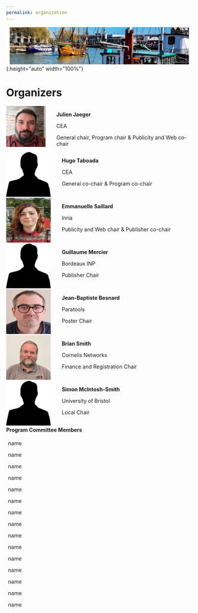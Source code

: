 ```yaml
---
permalink: organization
---
```


![Banner](/assets/banner-B.png){:height="auto" width="100%"}

<h1>Organizers</h1>

<p> </p>



<div id="divcommittee">

  <div style="display: flex; flex-direction:row;">
    <div><img src="assets/julien.jpg" alt="Julien" width="110" height="110" /></div>
    <div style="margin-left: 30px;"> <p><b>Julien Jaeger</b></p> <p>CEA</p> <p>General chair, Program chair & Publicity and Web co-chair</p> </div> 
  </div> 

  <div style="display: flex; flex-direction:row;"> 
    <div><img src="assets/silhouette.png" alt="Hugo" width="120" height="120" /></div>
    <div style="margin-left: 30px;"><p><b>Hugo Taboada</b></p> <p>CEA</p> <p>General co-chair & Program co-chair</p></div>
  </div>

   <div style="display: flex; flex-direction:row;">
     <div><img src="assets/Emma.jpeg" alt="Emma" width="120" height="120" /></div>
     <div style="margin-left: 30px;"> <p><b>Emmanuelle Saillard</b></p> <p>Inria</p> <p> Publicity and Web chair & Publisher co-chair</p> </div> 
   </div> 

   <div style="display: flex; flex-direction:row;">
     <div><img src="assets/silhouette.png" alt="Guillaume" width="120" height="120" /></div>
     <div style="margin-left: 30px;"> <p><b>Guillaume Mercier</b></p> <p>Bordeaux INP</p> <p>Publisher Chair </p></div> 
   </div> 

   <div style="display: flex; flex-direction:row;">
     <div><img src="assets/jb.png" alt="JB" width="120" height="120" /></div> 
     <div style="margin-left: 30px;"> <p><b>Jean-Baptiste Besnard</b></p> <p>Paratools</p> <p>Poster Chair</p></div> 
   </div> 

   <div style="display: flex; flex-direction:row;">
     <div><img src="assets/BrianSmith.png" alt="Brian" width="120" height="120" /></div> 
     <div style="margin-left: 30px;"> <p><b>Brian Smith</b></p> <p>Cornelis Networks</p> <p>Finance and Registration Chair</p></div> 
   </div> 

   <div style="display: flex; flex-direction:row;">
     <div><img src="assets/silhouette.png" alt="Simon" width="120" height="120" /></div> 
     <div style="margin-left: 30px;"> <p><b>Simon McIntosh-Smith</b></p> <p>University of Bristol</p> <p>Local Chair</p></div> 
   </div> 

</div>


<div id="divcard" class="card">
      <div class="card-header text-white bg-inverse">
         <i class="mr"></i><strong>Program Committee Members</strong>
      </div>
         <div class="card-block bg-faded committee" style="padding: 5px">
          <p>name</p>
          <p>name</p>
          <p>name</p>
          <p>name</p>
          <p>name</p>
          <p>name</p>
          <p>name</p>
          <p>name</p>
          <p>name</p>
          <p>name</p>
          <p>name</p>
          <p>name</p>
          <p>name</p>
          <p>name</p>
          <p>name</p>
      </div>
</div>


